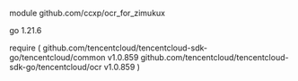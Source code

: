 module github.com/ccxp/ocr_for_zimukux

go 1.21.6

require (
	github.com/tencentcloud/tencentcloud-sdk-go/tencentcloud/common v1.0.859
	github.com/tencentcloud/tencentcloud-sdk-go/tencentcloud/ocr v1.0.859
)
